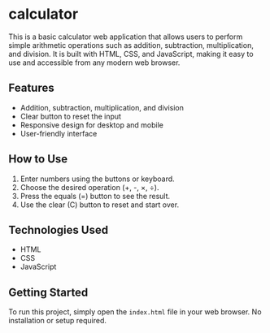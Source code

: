 # calculator
This is a basic calculator web application that allows users to perform simple arithmetic operations such as addition, subtraction, multiplication, and division. It is built with HTML, CSS, and JavaScript, making it easy to use and accessible from any modern web browser.
## Features
- Addition, subtraction, multiplication, and division
- Clear button to reset the input
- Responsive design for desktop and mobile
- User-friendly interface

## How to Use
1. Enter numbers using the buttons or keyboard.
2. Choose the desired operation (+, -, ×, ÷).
3. Press the equals (=) button to see the result.
4. Use the clear (C) button to reset and start over.

## Technologies Used
- HTML
- CSS
- JavaScript

## Getting Started
To run this project, simply open the `index.html` file in your web browser. No installation or setup required.

